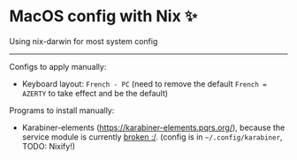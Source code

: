 # MacOS config with Nix :sparkles:

Using nix-darwin for most system config


---

Configs to apply manually:
- Keyboard layout: `French - PC`
  (need to remove the default `French = AZERTY` to take effect and be the default)

Programs to install manually:
- Karabiner-elements (https://karabiner-elements.pqrs.org/), because the service module is currently [broken :/](https://github.com/LnL7/nix-darwin/issues/1132).
  (config is in `~/.config/karabiner`, TODO: Nixify!)
